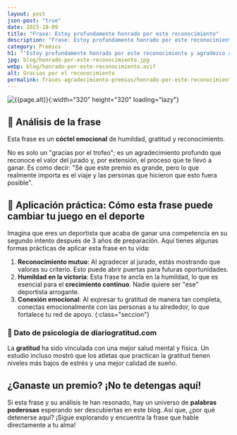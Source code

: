 ```yaml
---
layout: post
json-post: "true"
date: 2023-10-09
title: "Frase: Estoy profundamente honrado por este reconocimiento"
description: "Frase: Estoy profundamente honrado por este reconocimiento y agradezco al jurado. La psicología detrás de una frase de agradecimiento efectiva en el deporte.🏅"
category: Premios
h1: "'Estoy profundamente honrado por este reconocimiento y agradezco al jurado'"
jpg: blog/honrado-por-este-reconocimiento.jpg
webp: blog/honrado-por-este-reconocimiento.avif
alt: Gracias por el reconocimiento
permalink: frases-agradecimiento-premios/honrado-por-este-reconocimiento
---
```

![{{page.alt}}]({{site.baseurl}}/img/{{page.webp}} "{{page.alt}}"){:width="320" height="320" loading="lazy"}

## 🎯 Análisis de la frase

Esta frase es un **cóctel emocional** de humildad, gratitud y reconocimiento.

No es solo un "gracias por el trofeo"; es un agradecimiento profundo que reconoce el valor del jurado y, por extensión, el proceso que te llevó a ganar. Es como decir: "Sé que este premio es grande, pero lo que realmente importa es el viaje y las personas que hicieron que esto fuera posible".

## 🥇 Aplicación práctica: Cómo esta frase puede cambiar tu juego en el deporte

Imagina que eres un deportista que acaba de ganar una competencia en su segundo intento después de 3 años de preparación. Aquí tienes algunas formas prácticas de aplicar esta frase en tu vida:

1. **Reconocimiento mutuo**: Al agradecer al jurado, estás mostrando que valoras su criterio. Esto puede abrir puertas para futuras oportunidades.
2. **Humildad en la victoria**: Esta frase te ancla en la humildad, lo que es esencial para el **crecimiento continuo**. Nadie quiere ser "ese" deportista arrogante.
3. **Conexión emocional**: Al expresar tu gratitud de manera tan completa, conectas emocionalmente con las personas a tu alrededor, lo que fortalece tu red de apoyo.
{:class="seccion"}

### 🧠 Dato de psicología de diariogratitud.com

La **gratitud** ha sido vinculada con una mejor salud mental y física. Un estudio incluso mostró que los atletas que practican la gratitud tienen niveles más bajos de estrés y una mejor calidad de sueño.

## ¿Ganaste un premio? ¡No te detengas aquí!

Si esta frase y su análisis te han resonado, hay un universo de **palabras poderosas** esperando ser descubiertas en este blog. Así que, ¿por qué detenerse aquí? ¡Sigue explorando y encuentra la frase que hable directamente a tu alma!
